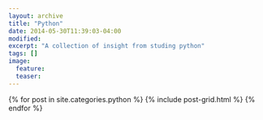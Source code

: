 ```yaml
---
layout: archive
title: "Python"
date: 2014-05-30T11:39:03-04:00
modified:
excerpt: "A collection of insight from studing python"
tags: []
image:
  feature:
  teaser:
---
```


<div class="tiles">
{% for post in site.categories.python %}
  {% include post-grid.html %}
{% endfor %}
</div><!-- /.tiles -->